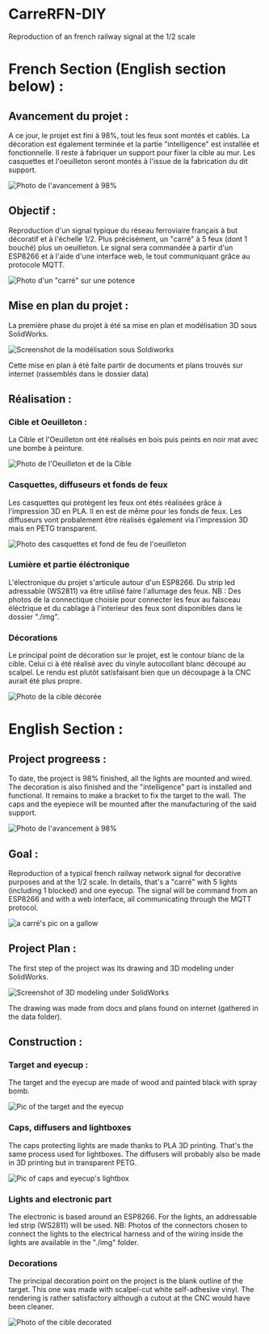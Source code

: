 # CarreRFN-DIY

Reproduction of an french railway signal at the 1/2 scale

# French Section (English section below) :
## Avancement du projet :
A ce jour, le projet est fini à 98%, tout les feux sont montés et cablés. La décoration est également terminée
et la partie "intelligence" est installée et fonctionnelle. Il reste à fabriquer un support pour fixer la cible au mur.
Les casquettes et l'oeuilleton seront montés à l'issue de la fabrication du dit support.

![Photo de l'avancement à 98%](https://github.com/b84500/CarreRFN-DIY/blob/main/img/cible98%.jpg)

## Objectif :
Reproduction d'un signal typique du réseau ferroviaire français à but décoratif
et à l'échelle 1/2.
Plus précisément, un "carré" à 5 feux (dont 1 bouché) plus un oeuilleton.
Le signal sera commandée à partir d'un ESP8266 et à l'aide d'une interface web, le tout
communiquant grâce au protocole MQTT.

![Photo d'un "carré" sur une potence](https://github.com/b84500/CarreRFN-DIY/blob/main/img/carrePot.jpg)

## Mise en plan du projet :
La première phase du projet à été sa mise en plan et modélisation 3D sous SolidWorks.

![Screenshot de la modélisation sous Soldiworks](https://github.com/b84500/CarreRFN-DIY/blob/main/img/CarreSLDW.PNG)

Cette mise en plan à été faite partir de documents et plans trouvés sur internet
(rassemblés dans le dossier data)

## Réalisation :
### Cible et Oeuilleton :
La Cible et l'Oeuilleton ont été réalisés en bois puis peints en noir mat avec une bombe à peinture.

![Photo de l'Oeuilleton et de la Cible](https://github.com/b84500/CarreRFN-DIY/blob/main/img/carre&oeuilt.png)

### Casquettes, diffuseurs et fonds de feux
Les casquettes qui protègent les feux ont étés réalisées grâce à l'impression 3D en PLA.
Il en est de même pour les fonds de feux. Les diffuseurs vont probalement être réalisés
également via l'impression 3D mais en PETG transparent.

![Photo des casquettes et fond de feu de l'oeuilleton](https://github.com/b84500/CarreRFN-DIY/blob/main/img/casquettes+fdfOeuilt.png)

### Lumière et partie éléctronique
L'électronique du projet s'articule autour d'un ESP8266. Du strip led adressable (WS2811) va
être utilisé faire l'allumage des feux.
NB : Des photos de la connectique choisie pour connecter les feux au faisceau éléctrique et du cablage à l'interieur des feux
sont disponibles dans le dossier "./img".

### Décorations
Le principal point de décoration sur le projet, est le contour blanc de la cible. Celui ci à été réalisé
avec du vinyle autocollant blanc découpé au scalpel. Le rendu est plutôt satisfaisant bien que un découpage
à la CNC aurait été plus propre.

![Photo de la cible décorée](https://github.com/b84500/CarreRFN-DIY/blob/main/img/cibleWithDeco.jpg)

# English Section :
## Project progreess :
To date, the project is 98% finished, all the lights are mounted and wired. The decoration is also finished
and the "intelligence" part is installed and functional. It remains to make a bracket to fix the target to the wall.
The caps and the eyepiece will be mounted after the manufacturing of the said support.

![Photo de l'avancement à 98%](https://github.com/b84500/CarreRFN-DIY/blob/main/img/cible98%.jpg)

## Goal :
Reproduction of a typical french railway network signal for decorative purposes and at the 1/2 scale.
In details, that's a "carré" with 5 lights (including 1 blocked) and one eyecup.
The signal will be command from an ESP8266 and with a web interface, all communicating through the MQTT protocol.

![a carré's pic on a gallow](https://github.com/b84500/CarreRFN-DIY/blob/main/img/carrePot.jpg)

## Project Plan :
The first step of the project was its drawing and 3D modeling under SolidWorks.

![Screenshot of 3D modeling under SolidWorks](https://github.com/b84500/CarreRFN-DIY/blob/main/img/CarreSLDW.PNG)

The drawing was made from docs and plans found on internet (gathered in the data folder).

## Construction :
### Target and eyecup :
The target and the eyecup are made of wood and painted black with spray bomb.

![Pic of the target and the eyecup](https://github.com/b84500/CarreRFN-DIY/blob/main/img/carre&oeuilt.png)

### Caps, diffusers and lightboxes
The caps protecting lights are made thanks to PLA 3D printing. That's the same process used for lightboxes.
The diffusers will probably also be made in 3D printing but in transparent PETG.

![Pic of caps and eyecup's lightbox](https://github.com/b84500/CarreRFN-DIY/blob/main/img/casquettes+fdfOeuilt.png)

### Lights and electronic part
The electronic is based around an ESP8266. For the lights, an addressable led strip (WS2811) will be used.
NB: Photos of the connectors chosen to connect the lights to the electrical harness and of the wiring inside the lights
are available in the "./img" folder.

### Decorations
The principal decoration point on the project is the blank outline of the target. This one was made
with scalpel-cut white self-adhesive vinyl. The rendering is rather satisfactory although a cutout
at the CNC would have been cleaner.

![Photo of the cible decorated](https://github.com/b84500/CarreRFN-DIY/blob/main/img/cibleWithDeco.jpg)
